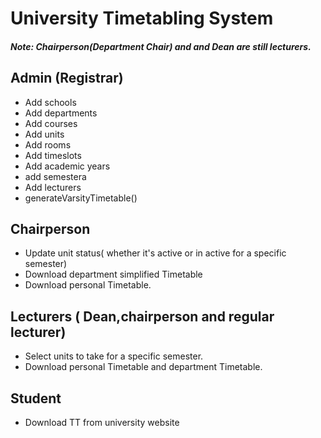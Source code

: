 # University Timetabling System

##### Note: Chairperson(Department Chair) and and Dean are still lecturers.

## Admin (Registrar)

- Add schools
- Add departments
- Add courses
- Add units
- Add rooms
- Add timeslots
- Add academic years
- add semestera
- Add lecturers
- generateVarsityTimetable()

## Chairperson

- Update unit status( whether it's active or in active for a specific semester)
- Download department simplified Timetable
- Download personal Timetable.

## Lecturers ( Dean,chairperson and regular lecturer)

- Select units to take for a specific semester.
- Download personal Timetable and department Timetable.

## Student

- Download TT from university website
